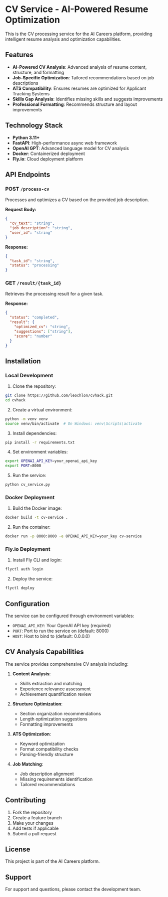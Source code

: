 # CV Service - AI-Powered Resume Optimization

This is the CV processing service for the AI Careers platform, providing intelligent resume analysis and optimization capabilities.

## Features

- **AI-Powered CV Analysis**: Advanced analysis of resume content, structure, and formatting
- **Job-Specific Optimization**: Tailored recommendations based on job descriptions
- **ATS Compatibility**: Ensures resumes are optimized for Applicant Tracking Systems
- **Skills Gap Analysis**: Identifies missing skills and suggests improvements
- **Professional Formatting**: Recommends structure and layout improvements

## Technology Stack

- **Python 3.11+**
- **FastAPI**: High-performance async web framework
- **OpenAI GPT**: Advanced language model for CV analysis
- **Docker**: Containerized deployment
- **Fly.io**: Cloud deployment platform

## API Endpoints

### POST `/process-cv`
Processes and optimizes a CV based on the provided job description.

**Request Body:**
```json
{
  "cv_text": "string",
  "job_description": "string",
  "user_id": "string"
}
```

**Response:**
```json
{
  "task_id": "string",
  "status": "processing"
}
```

### GET `/result/{task_id}`
Retrieves the processing result for a given task.

**Response:**
```json
{
  "status": "completed",
  "result": {
    "optimized_cv": "string",
    "suggestions": ["string"],
    "score": "number"
  }
}
```

## Installation

### Local Development

1. Clone the repository:
```bash
git clone https://github.com/leochlon/cvhack.git
cd cvhack
```

2. Create a virtual environment:
```bash
python -m venv venv
source venv/bin/activate  # On Windows: venv\Scripts\activate
```

3. Install dependencies:
```bash
pip install -r requirements.txt
```

4. Set environment variables:
```bash
export OPENAI_API_KEY=your_openai_api_key
export PORT=8000
```

5. Run the service:
```bash
python cv_service.py
```

### Docker Deployment

1. Build the Docker image:
```bash
docker build -t cv-service .
```

2. Run the container:
```bash
docker run -p 8000:8000 -e OPENAI_API_KEY=your_key cv-service
```

### Fly.io Deployment

1. Install Fly CLI and login:
```bash
flyctl auth login
```

2. Deploy the service:
```bash
flyctl deploy
```

## Configuration

The service can be configured through environment variables:

- `OPENAI_API_KEY`: Your OpenAI API key (required)
- `PORT`: Port to run the service on (default: 8000)
- `HOST`: Host to bind to (default: 0.0.0.0)

## CV Analysis Capabilities

The service provides comprehensive CV analysis including:

1. **Content Analysis**:
   - Skills extraction and matching
   - Experience relevance assessment
   - Achievement quantification review

2. **Structure Optimization**:
   - Section organization recommendations
   - Length optimization suggestions
   - Formatting improvements

3. **ATS Optimization**:
   - Keyword optimization
   - Format compatibility checks
   - Parsing-friendly structure

4. **Job Matching**:
   - Job description alignment
   - Missing requirements identification
   - Tailored recommendations

## Contributing

1. Fork the repository
2. Create a feature branch
3. Make your changes
4. Add tests if applicable
5. Submit a pull request

## License

This project is part of the AI Careers platform.

## Support

For support and questions, please contact the development team.
